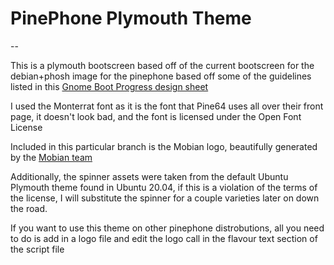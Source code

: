 # PinePhone Plymouth Theme

--

This is a plymouth bootscreen based off of the current bootscreen for the debian+phosh image for the pinephone based off some of the guidelines listed in this [Gnome Boot Progress design sheet](https://wiki.gnome.org/Design/OS/BootProgress)

I used the Monterrat font as it is the font that Pine64 uses all over their front page, it doesn't look bad, and the font is licensed under the Open Font License

Included in this particular branch is the Mobian logo, beautifully generated by the [Mobian team](https://gitlab.com/mobian1)

Additionally, the spinner assets were taken from the default Ubuntu Plymouth theme found in Ubuntu 20.04, if this is a violation of the terms of the license, I will substitute the spinner for a couple varieties later on down the road.

If you want to use this theme on other pinephone distrobutions, all you need to do is add in a logo file and edit the logo call in the flavour text section of the script file

